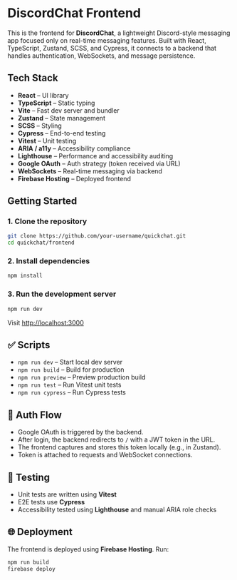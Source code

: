 # DiscordChat Frontend

This is the frontend for **DiscordChat**, a lightweight Discord-style messaging app focused only on real-time messaging features. Built with React, TypeScript, Zustand, SCSS, and Cypress, it connects to a backend that handles authentication, WebSockets, and message persistence.


## Tech Stack

- **React** – UI library
- **TypeScript** – Static typing
- **Vite** – Fast dev server and bundler
- **Zustand** – State management
- **SCSS** – Styling
- **Cypress** – End-to-end testing
- **Vitest** – Unit testing
- **ARIA / a11y** – Accessibility compliance
- **Lighthouse** – Performance and accessibility auditing
- **Google OAuth** – Auth strategy (token received via URL)
- **WebSockets** – Real-time messaging via backend
- **Firebase Hosting** – Deployed frontend


## Getting Started

### 1. Clone the repository

```bash
git clone https://github.com/your-username/quickchat.git
cd quickchat/frontend
```

### 2. Install dependencies

```bash
npm install
```

### 3. Run the development server

```bash
npm run dev
```

Visit [http://localhost:3000](http://localhost:3000)


## ✅ Scripts

- `npm run dev` – Start local dev server
- `npm run build` – Build for production
- `npm run preview` – Preview production build
- `npm run test` – Run Vitest unit tests
- `npm run cypress` – Run Cypress tests


## 🔐 Auth Flow

- Google OAuth is triggered by the backend.
- After login, the backend redirects to `/` with a JWT token in the URL.
- The frontend captures and stores this token locally (e.g., in Zustand).
- Token is attached to requests and WebSocket connections.



## 🧪 Testing

- Unit tests are written using **Vitest**
- E2E tests use **Cypress**
- Accessibility tested using **Lighthouse** and manual ARIA role checks


## 🌐 Deployment

The frontend is deployed using **Firebase Hosting**. Run:

```bash
npm run build
firebase deploy
```
